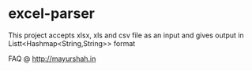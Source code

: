 # excel-parser
This project accepts xlsx, xls and csv file as an input and gives output in Listt&lt;Hashmap&lt;String,String>> format


FAQ @ http://mayurshah.in